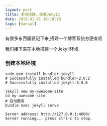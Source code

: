 ```yaml
---
layout: post
title: 本地搭建、部署JekyII
date: 2019-01-01 10:10:10
tags: [manual]
---
```


有很多东西需要记下来,搭建一个博客系统方便查阅

我们接下来在本地搭建一个JekyII环境


### 创建本地环境
``` shell
sudo gem install bundler jekyll
# Successfully installed bundler-2.0.2
# Successfully installed jekyll-3.8.6

jekyll new my-awesome-site
cd my-awesome-site
# 启动服务
bundle exec jekyll serve
```

```
Server address: http://127.0.0.1:4000/
Server running... press ctrl-c to stop.
```
